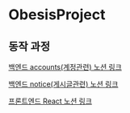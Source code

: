 # ObesisProject

<div>
  <h2>동작 과정</h2>
  <p><a href="https://broken-slouch-ba7.notion.site/6e23449348474c1abb5e4a17a99e76ca?v=020e9bfdfbc04967801e0e53c5a73adb">백엔드 accounts(계정관련) 노션 링크</a></p>
  <p><a href="https://broken-slouch-ba7.notion.site/bb6cf71f333243bc92a46f4d9048d73c?v=d46359ab679b4ea3aedf92581d135cf3">백엔드 notice(게시글관련) 노션 링크</a></p>
  <p><a href="https://broken-slouch-ba7.notion.site/702e3e7d96b34263b8b04968ca68004d?v=8be2735ffb2145feb05acac0ed70de06">프론트엔드 React 노션 링크</a></p>
  
<div>

